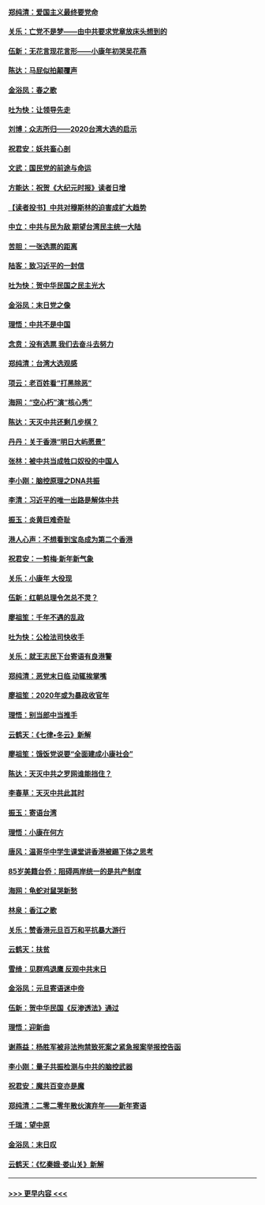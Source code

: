 #### [郑纯清：爱国主义最终要党命](../pages/nsc993/n11802197.md?t=01181744) 
#### [关乐：亡党不是梦——由中共要求党章放床头想到的](../pages/nsc993/n11802156.md?t=01181744) 
#### [伍新：无花言现花言形——小康年初哭吴花燕](../pages/nsc993/n11800044.md?t=01181744) 
#### [陈达：马屁似拍颠覆声](../pages/nsc993/n11800010.md?t=01181744) 
#### [金浴凤：春之歌](../pages/nsc993/n11797687.md?t=01181744) 
#### [吐为快：让领导先走](../pages/nsc993/n11797512.md?t=01181744) 
#### [刘博：众志所归——2020台湾大选的启示](../pages/nsc993/n11796878.md?t=01181744) 
#### [祝君安：妖共畜心剖](../pages/nsc993/n11794273.md?t=01181744) 
#### [文武：国民党的前途与命运](../pages/nsc993/n11794198.md?t=01181744) 
#### [方能达：祝贺《大纪元时报》读者日增](../pages/nsc993/n11793807.md?t=01181744) 
#### [【读者投书】中共对穆斯林的迫害成扩大趋势](../pages/nsc993/n11791371.md?t=01181744) 
#### [中立：中共与民为敌 期望台湾民主统一大陆](../pages/nsc993/n11790392.md?t=01181744) 
#### [苦胆：一张选票的距离](../pages/nsc993/n11788914.md?t=01181744) 
#### [陆客：致习近平的一封信](../pages/nsc993/n11788867.md?t=01181744) 
#### [吐为快：贺中华民国之民主光大](../pages/nsc993/n11788618.md?t=01181744) 
#### [金浴凤：末日党之像](../pages/nsc993/n11787475.md?t=01181744) 
#### [理悟：中共不是中国](../pages/nsc993/n11787463.md?t=01181744) 
#### [念贲：没有选票  我们去奋斗去努力](../pages/nsc993/n11787398.md?t=01181744) 
#### [郑纯清：台湾大选观感](../pages/nsc993/n11786210.md?t=01181744) 
#### [项云：老百姓看“打黑除恶”](../pages/nsc993/n11785398.md?t=01181744) 
#### [海网：“空心朽”演“核心秀”](../pages/nsc993/n11783874.md?t=01181744) 
#### [陈达：天灭中共还剩几步棋？](../pages/nsc993/n11783719.md?t=01181744) 
#### [丹丹：关于香港“明日大屿愿景”](../pages/nsc993/n11783273.md?t=01181744) 
#### [张林：被中共当成牲口奴役的中国人](../pages/nsc993/n11782397.md?t=01181744) 
#### [李小刚：脑控原理之DNA共振](../pages/nsc993/n11780962.md?t=01181744) 
#### [李清：习近平的唯一出路是解体中共](../pages/nsc993/n11780866.md?t=01181744) 
#### [振玉：炎黄巨难奇耻](../pages/nsc993/n11779632.md?t=01181744) 
#### [港人心声：不想看到宝岛成为第二个香港](../pages/nsc993/n11778817.md?t=01181744) 
#### [祝君安：一剪梅‧新年新气象](../pages/nsc993/n11776340.md?t=01181744) 
#### [关乐：小康年 大役现](../pages/nsc993/n11774213.md?t=01181744) 
#### [伍新：红朝总理令怎总不灵？](../pages/nsc993/n11770813.md?t=01181744) 
#### [廖祖笙：千年不遇的乱政](../pages/nsc993/n11770373.md?t=01181744) 
#### [吐为快：公检法司快收手](../pages/nsc993/n11770359.md?t=01181744) 
#### [关乐：就王志民下台寄语有良港警](../pages/nsc993/n11769903.md?t=01181744) 
#### [郑纯清：恶党末日临 动辄挨掌嘴](../pages/nsc993/n11769356.md?t=01181744) 
#### [廖祖笙：2020年或为暴政收官年](../pages/nsc993/n11768216.md?t=01181744) 
#### [理悟：别当郎中当推手](../pages/nsc993/n11768243.md?t=01181744) 
#### [云鹤天：《七律▪冬云》新解](../pages/nsc993/n11768204.md?t=01181744) 
#### [廖祖笙：饿饭党说要“全面建成小康社会”](../pages/nsc993/n11767482.md?t=01181744) 
#### [陈达：天灭中共之罗网谁能挡住？](../pages/nsc993/n11767465.md?t=01181744) 
#### [李春草：天灭中共此其时](../pages/nsc993/n11767452.md?t=01181744) 
#### [振玉：寄语台湾](../pages/nsc993/n11767432.md?t=01181744) 
#### [理悟：小康在何方](../pages/nsc993/n11767394.md?t=01181744) 
#### [唐风：温哥华中学生课堂讲香港被踢下体之思考](../pages/nsc993/n11766848.md?t=01181744) 
#### [85岁美籍台侨：阻碍两岸统一的是共产制度](../pages/nsc993/n11765043.md?t=01181744) 
#### [海网：龟蛇对鼠哭新愁](../pages/nsc993/n11764895.md?t=01181744) 
#### [林泉：香江之歌](../pages/nsc993/n11764415.md?t=01181744) 
#### [关乐：赞香港元旦百万和平抗暴大游行](../pages/nsc993/n11764382.md?t=01181744) 
#### [云鹤天：扶贫](../pages/nsc993/n11764245.md?t=01181744) 
#### [雪绮：见群鸡退鹰  反观中共末日](../pages/nsc993/n11762112.md?t=01181744) 
#### [金浴凤：元旦寄语迷中帝](../pages/nsc993/n11761788.md?t=01181744) 
#### [伍新：贺中华民国《反渗透法》通过](../pages/nsc993/n11761994.md?t=01181744) 
#### [理悟：迎新曲](../pages/nsc993/n11761152.md?t=01181744) 
#### [谢燕益：杨胜军被非法拘禁致死案之紧急报案举报控告函](../pages/nsc993/n11756134.md?t=01181744) 
#### [李小刚：量子共振检测与中共的脑控武器](../pages/nsc993/n11754518.md?t=01181744) 
#### [祝君安：魔共百变亦是魔](../pages/nsc993/n11754469.md?t=01181744) 
#### [郑纯清：二零二零年散伙演弃年——新年寄语](../pages/nsc993/n11754195.md?t=01181744) 
#### [千瑞：望中原](../pages/nsc993/n11754159.md?t=01181744) 
#### [金浴凤：末日叹](../pages/nsc993/n11752359.md?t=01181744) 
#### [云鹤天：《忆秦娥‧娄山关》新解](../pages/nsc993/n11752348.md?t=01181744) 

----
#### [ >>> 更早内容 <<< ](../indexes/nsc993-earlier.md)

